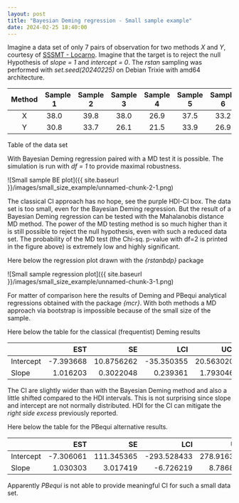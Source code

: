 ```yaml
---
layout: post
title: "Bayesian Deming regression - Small sample example"
date: 2024-02-25 18:40:00
---
```


Imagine a data set of only 7 pairs of observation for two methods *X*
and *Y*, courtesy of [SSSMT - Locarno](https://www.cpslocarno.ti.ch/index.php/home/sss/). Imagine that the target is to reject the null Hypothesis of
*slope = 1* and *intercept = 0*. The *rstan* sampling was performed with *set.seed(20240225)* on Debian Trixie with amd64 architecture.



|   Method   |   Sample 1&emsp;  |   Sample 2  |   Sample 3  |   Sample 4  |   Sample 5  |  Sample 6   |  Sample 7   |
| :--------: | :---------: | :---------: | :---------: | :---------: | :---------: | :---------: | :---------: |
|     X      |     38.0&emsp;    |     39.8    |     38.0    |     26.9    |     37.5    |     33.2    |     36.9    |
|     Y      |     30.8&emsp;    |     33.7    |     26.1    |     21.5    |     33.9    |     26.9    |     29.7    |

Table of the data set

With Bayesian Deming regression paired with a MD test it is possible. The simulation is run with *df = 1* to provide maximal robustness.

![Small sample BE plot]({{ site.baseurl }}/images/small_size_example/unnamed-chunk-2-1.png)

The classical CI approach has no hope, see the purple HDI-CI box. The data set is too small, even for the
Bayesian Deming regression. But the result of a Bayesian Deming regression can be tested with the Mahalanobis distance MD method. The power of the MD testing method is so much higher than it is still possible to reject the null hypothesis, even with such a reduced data set. The probability of the MD test (the Chi-sq. p-value with df=2 
is printed in the figure above) is extremely low and highly significant.

Here below the regression plot drawn with the *{rstanbdp}* package

![Small sample regression plot]({{ site.baseurl }}/images/small_size_example/unnamed-chunk-3-1.png)

For matter of comparison here the results of Deming and PBequi
analytical regressions obtained with the package *{mcr}*. With both
methods a MD approach via bootstrap is impossible because of the small
size of the sample.

Here below the table for the classical (frequentist) Deming results



|           |       EST   |         SE  |        LCI  |       UCI  |
|:----------|----------:  |-----------: |-----------: |----------: |
| Intercept | \-7.393668  | 10.8756262  | \-35.350355 | 20.563020  |
| Slope     |  1.016203   |  0.3022048  |   0.239361  |  1.793046  |


The CI are slightly wider than with the Bayesian Deming method and also
a little shifted compared to the HDI intervals. This is not surprising
since slope and intercept are not normally distributed. HDI for the CI
can mitigate the *right side excess* previously reported.

Here below the table for the PBequi alternative results.



|           |       EST |         SE |         LCI |        UCI |
|:----------|----------:|-----------:|------------:|-----------:|
| Intercept | \-7.306061 | 111.345365 | \-293.528433 | 278.916312 |
| Slope     |  1.030303 |   3.017419 |   \-6.726219 |   8.786825 |



Apparently *PBequi* is not able to provide meaningful CI for such a small
data set.


